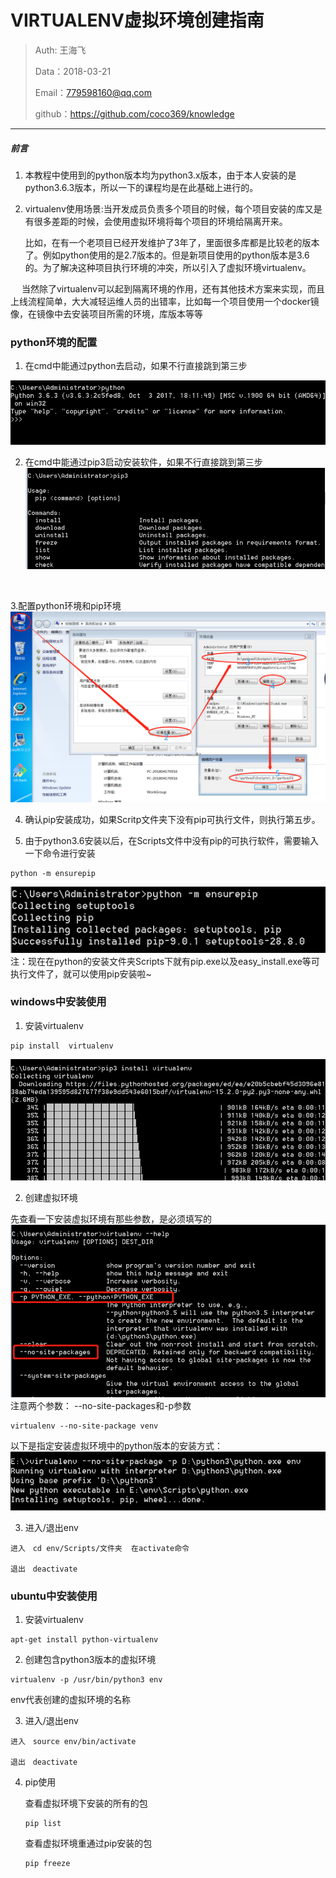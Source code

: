 
# VIRTUALENV虚拟环境创建指南

>Auth: 王海飞
>
>Data：2018-03-21
>
>Email：779598160@qq.com
>
>github：https://github.com/coco369/knowledge

---

##### 前言
 1. 本教程中使用到的python版本均为python3.x版本，由于本人安装的是python3.6.3版本，所以一下的课程均是在此基础上进行的。
　<br>
 2. virtualenv使用场景:当开发成员负责多个项目的时候，每个项目安装的库又是有很多差距的时候，会使用虚拟环境将每个项目的环境给隔离开来。
　<br>

	比如，在有一个老项目已经开发维护了3年了，里面很多库都是比较老的版本了。例如python使用的是2.7版本的。但是新项目使用的python版本是3.6的。为了解决这种项目执行环境的冲突，所以引入了虚拟环境virtualenv。

　	当然除了virtualenv可以起到隔离环境的作用，还有其他技术方案来实现，而且上线流程简单，大大减轻运维人员的出错率，比如每一个项目使用一个docker镜像，在镜像中去安装项目所需的环境，库版本等等

### python环境的配置

1. 在cmd中能通过python去启动，如果不行直接跳到第三步

![图](../images/python.png)
<br>

2. 在cmd中能通过pip3启动安装软件，如果不行直接跳到第三步
![图](../images/pip3.png)
<br>

3.配置python环境和pip环境
![图](../images/python_pip_envir.png)

4. 确认pip安装成功，如果Scritp文件夹下没有pip可执行文件，则执行第五步。

5. 由于python3.6安装以后，在Scripts文件中没有pip的可执行软件，需要输入一下命令进行安装
```
python -m ensurepip
```
![图](../images/ensurepip.png)
注：现在在python的安装文件夹Scripts下就有pip.exe以及easy_install.exe等可执行文件了，就可以使用pip安装啦~


### windows中安装使用

1. 安装virtualenv
```
pip install  virtualenv
```
![图](../images/pip_virtualenv.png)

2. 创建虚拟环境

先查看一下安装虚拟环境有那些参数，是必须填写的
<br>
![图](../images/virtualenv_help.png)
注意两个参数：
--no-site-packages和-p参数

```
virtualenv --no-site-package venv
```
以下是指定安装虚拟环境中的python版本的安装方式：
![图](../images/virtualenv_env_p.png)
<br>

3. 进入/退出env
```
进入　cd env/Scripts/文件夹  在activate命令

退出　deactivate
```


### ubuntu中安装使用

1. 安装virtualenv

```
apt-get install python-virtualenv
```

2. 创建包含python3版本的虚拟环境
```
virtualenv -p /usr/bin/python3 env
```
env代表创建的虚拟环境的名称


3. 进入/退出env
```
进入　source env/bin/activate

退出　deactivate
```

4. pip使用

	查看虚拟环境下安装的所有的包　
	```
	pip list
	```
	
	查看虚拟环境重通过pip安装的包
	```
	pip freeze
	```

